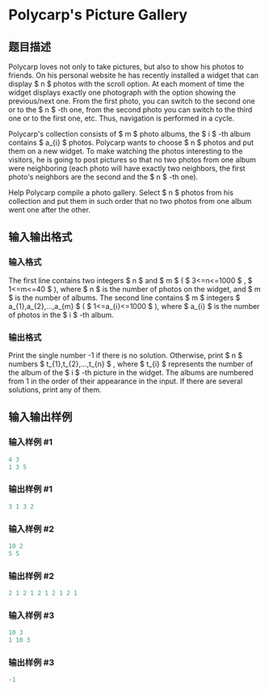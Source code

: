 # Polycarp&#039;s Picture Gallery

## 题目描述

Polycarp loves not only to take pictures, but also to show his photos to friends. On his personal website he has recently installed a widget that can display $ n $ photos with the scroll option. At each moment of time the widget displays exactly one photograph with the option showing the previous/next one. From the first photo, you can switch to the second one or to the $ n $ -th one, from the second photo you can switch to the third one or to the first one, etc. Thus, navigation is performed in a cycle.

Polycarp's collection consists of $ m $ photo albums, the $ i $ -th album contains $ a_{i} $ photos. Polycarp wants to choose $ n $ photos and put them on a new widget. To make watching the photos interesting to the visitors, he is going to post pictures so that no two photos from one album were neighboring (each photo will have exactly two neighbors, the first photo's neighbors are the second and the $ n $ -th one).

Help Polycarp compile a photo gallery. Select $ n $ photos from his collection and put them in such order that no two photos from one album went one after the other.

## 输入输出格式

### 输入格式

The first line contains two integers $ n $ and $ m $ ( $ 3<=n<=1000 $ , $ 1<=m<=40 $ ), where $ n $ is the number of photos on the widget, and $ m $ is the number of albums. The second line contains $ m $ integers $ a_{1},a_{2},...,a_{m} $ ( $ 1<=a_{i}<=1000 $ ), where $ a_{i} $ is the number of photos in the $ i $ -th album.

### 输出格式

Print the single number -1 if there is no solution. Otherwise, print $ n $ numbers $ t_{1},t_{2},...,t_{n} $ , where $ t_{i} $ represents the number of the album of the $ i $ -th picture in the widget. The albums are numbered from 1 in the order of their appearance in the input. If there are several solutions, print any of them.

## 输入输出样例

### 输入样例 #1

```cpp
4 3
1 3 5

```
### 输出样例 #1

```cpp
3 1 3 2

```
### 输入样例 #2

```cpp
10 2
5 5

```
### 输出样例 #2

```cpp
2 1 2 1 2 1 2 1 2 1

```
### 输入样例 #3

```cpp
10 3
1 10 3

```
### 输出样例 #3

```cpp
-1

```
